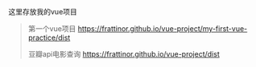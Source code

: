 这里存放我的vue项目
>第一个vue项目
>https://frattinor.github.io/vue-project/my-first-vue-practice/dist
>
>豆瓣api电影查询
>https://frattinor.github.io/vue-project/dist
